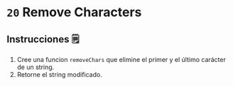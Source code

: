 # `20` Remove Characters

## Instrucciones 🗒
1. Cree una funcion `removeChars` que elimine el primer y el último carácter de un string.
2. Retorne el string modificado.